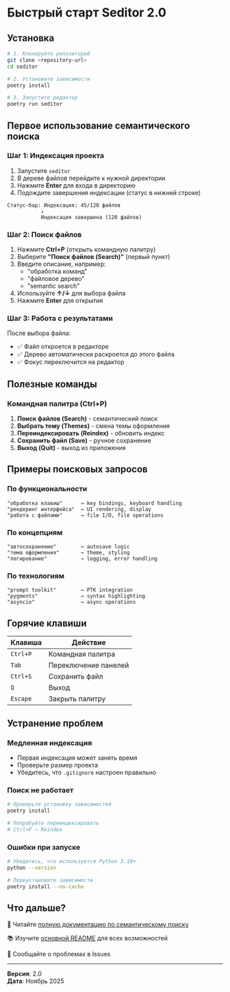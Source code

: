 # Быстрый старт Seditor 2.0

## Установка

```bash
# 1. Клонируйте репозиторий
git clone <repository-url>
cd seditor

# 2. Установите зависимости
poetry install

# 3. Запустите редактор
poetry run seditor
```

## Первое использование семантического поиска

### Шаг 1: Индексация проекта

1. Запустите `seditor`
2. В дереве файлов перейдите к нужной директории
3. Нажмите **Enter** для входа в директорию
4. Подождите завершения индексации (статус в нижней строке)

```
Статус-бар: Индексация: 45/120 файлов
           ↓
           Индексация завершена (120 файлов)
```

### Шаг 2: Поиск файлов

1. Нажмите **Ctrl+P** (открыть командную палитру)
2. Выберите **"Поиск файлов (Search)"** (первый пункт)
3. Введите описание, например:
   - "обработка команд"
   - "файловое дерево"
   - "semantic search"
4. Используйте **↑/↓** для выбора файла
5. Нажмите **Enter** для открытия

### Шаг 3: Работа с результатами

После выбора файла:
- ✅ Файл откроется в редакторе
- ✅ Дерево автоматически раскроется до этого файла
- ✅ Фокус переключится на редактор

## Полезные команды

### Командная палитра (Ctrl+P)

1. **Поиск файлов (Search)** - семантический поиск
2. **Выбрать тему (Themes)** - смена темы оформления
3. **Переиндексировать (Reindex)** - обновить индекс
4. **Сохранить файл (Save)** - ручное сохранение
5. **Выход (Quit)** - выход из приложения

## Примеры поисковых запросов

### По функциональности
```
"обработка клавиш"      → key bindings, keyboard handling
"рендеринг интерфейса"  → UI rendering, display
"работа с файлами"      → file I/O, file operations
```

### По концепциям
```
"автосохранение"        → autosave logic
"тема оформления"       → theme, styling
"логирование"           → logging, error handling
```

### По технологиям
```
"prompt toolkit"        → PTK integration
"pygments"              → syntax highlighting
"asyncio"               → async operations
```

## Горячие клавиши

| Клавиша | Действие |
|---------|----------|
| `Ctrl+P` | Командная палитра |
| `Tab` | Переключение панелей |
| `Ctrl+S` | Сохранить файл |
| `Q` | Выход |
| `Escape` | Закрыть палитру |

## Устранение проблем

### Медленная индексация
- Первая индексация может занять время
- Проверьте размер проекта
- Убедитесь, что `.gitignore` настроен правильно

### Поиск не работает
```bash
# Проверьте установку зависимостей
poetry install

# Попробуйте переиндексировать
# Ctrl+P → Reindex
```

### Ошибки при запуске
```bash
# Убедитесь, что используется Python 3.10+
python --version

# Переустановите зависимости
poetry install --no-cache
```

## Что дальше?

📖 Читайте [полную документацию по семантическому поиску](SEMANTIC_SEARCH.md)

📚 Изучите [основной README](README.md) для всех возможностей

🐛 Сообщайте о проблемах в Issues

---

**Версия**: 2.0  
**Дата**: Ноябрь 2025

